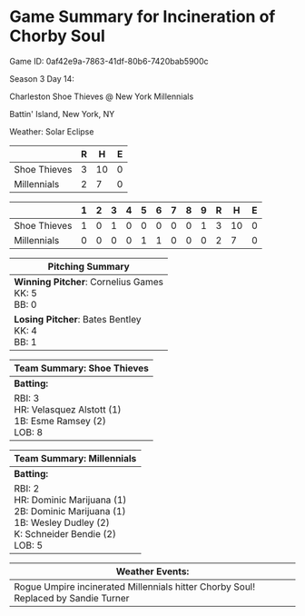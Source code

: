 # Game Summary for Incineration of Chorby Soul

Game ID: 0af42e9a-7863-41df-80b6-7420bab5900c

Season 3 Day 14:

Charleston Shoe Thieves @ New York Millennials

Battin' Island, New York, NY

Weather: Solar Eclipse



|  | R | H | E |
| --- | --- | --- | --- |
| Shoe Thieves |   3 |  10 |   0 | 
| Millennials |   2 |   7 |   0 | 


|  |   1 |   2 |   3 |   4 |   5 |   6 |   7 |   8 |   9 |  R | H | E |
| --- | --- | --- | --- | --- | --- | --- | --- | --- | --- | --- | --- | --- |
| Shoe Thieves |   1 |   0 |   1 |   0 |   0 |   0 |   0 |   0 |   1 |   3 |  10 |   0 | 
| Millennials |   0 |   0 |   0 |   0 |   1 |   1 |   0 |   0 |   0 |   2 |   7 |   0 | 


| Pitching Summary |
| --- |
| **Winning Pitcher**: Cornelius Games<br />KK: 5<br />BB: 0 |
| **Losing Pitcher**: Bates Bentley<br />KK: 4<br />BB: 1 |


| Team Summary: Shoe Thieves |
| --- |
| **Batting:** |
| RBI: 3 <br />HR: Velasquez Alstott (1) <br />1B: Esme Ramsey (2) <br />LOB: 8 |


| Team Summary: Millennials |
| --- |
| **Batting:** |
| RBI: 2 <br />HR: Dominic Marijuana (1) <br />2B: Dominic Marijuana (1) <br />1B: Wesley Dudley (2) <br />K: Schneider Bendie (2) <br />LOB: 5 |


| **Weather Events:** |
| --- |
| Rogue Umpire incinerated Millennials hitter Chorby Soul! Replaced by Sandie Turner |

